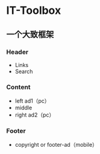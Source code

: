 # IT-Toolbox

## 一个大致框架

### Header

- Links
- Search

### Content

- left ad1（pc）
- middle 
- right ad2（pc）

### Footer

- copyright or footer-ad（mobile）